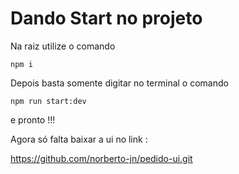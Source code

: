 # Dando Start no projeto

Na raiz utilize o comando  

`npm i`  

Depois basta somente digitar no terminal o comando

`npm run start:dev` 

e pronto !!!

Agora só falta baixar a ui no link :

https://github.com/norberto-jn/pedido-ui.git
